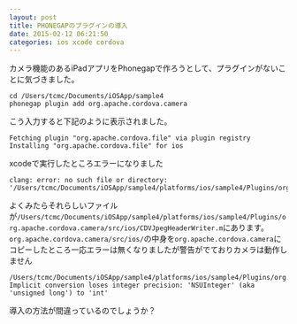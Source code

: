 ```yaml
---
layout: post
title: PHONEGAPのプラグインの導入
date: 2015-02-12 06:21:50
categories: ios xcode cordova
---
```

<p>カメラ機能のあるiPadアプリをPhonegapで作ろうとして、プラグインがないことに気づきました。</p>

<pre><code>cd /Users/tcmc/Documents/iOSApp/sample4
phonegap plugin add org.apache.cordova.camera
</code></pre>

<p>こう入力すると下記のように表示されました。</p>

<pre><code>Fetching plugin "org.apache.cordova.file" via plugin registry
Installing "org.apache.cordova.file" for ios
</code></pre>

<p>xcodeで実行したところエラーになりました</p>

<pre><code>clang: error: no such file or directory: 
'/Users/tcmc/Documents/iOSApp/sample4/platforms/ios/sample4/Plugins/org.apache.cordova.camera/CDVJpegHeaderWriter.m'
</code></pre>

<p>よくみたらそれらしいファイルが<code>/Users/tcmc/Documents/iOSApp/sample4/platforms/ios/sample4/Plugins/org.apache.cordova.camera/src/ios/CDVJpegHeaderWriter.m</code>にあります。<br>
<code>org.apache.cordova.camera/src/ios/</code>の中身を<code>org.apache.cordova.camera</code>にコピーしたところ一応エラーは無くなりましたが警告がでておりカメラは動作しません</p>

<pre><code>/Users/tcmc/Documents/iOSApp/sample4/platforms/ios/sample4/Plugins/org.apache.cordova.file/CDVLocalFilesystem.m:438:93: Implicit conversion loses integer precision: 'NSUInteger' (aka 'unsigned long') to 'int'
</code></pre>

<p>導入の方法が間違っているのでしょうか？</p>
